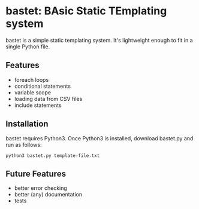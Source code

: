 # bastet: BAsic Static TEmplating system
bastet is a simple static templating system. It's lightweight enough to fit in a single Python file.

## Features
* foreach loops
* conditional statements
* variable scope
* loading data from CSV files
* include statements

## Installation
bastet requires Python3. Once Python3 is installed, download bastet.py and run as follows:

    python3 bastet.py template-file.txt

## Future Features
* better error checking
* better (any) documentation
* tests
